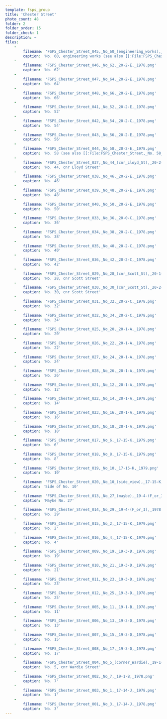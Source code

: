 ```yaml
---
template: fsps_group
title: 'Chester Street'
photo_count: 48
folder: 2
folder_order: 15
folder_check: 1
description: ~
files:
    -
        filename: 'FSPS_Chester_Street_045,_No_60_(engineering_works),_20-2-E,_1978.png'
        caption: 'No. 60, engineering works (see also [[:File:FSPS_Chester_Street, No. 60, 20-2-E 1978.jpg|dupe]])'
    -
        filename: 'FSPS_Chester_Street_046,_No_62,_20-2-E,_1978.png'
        caption: 'No. 62'
    -
        filename: 'FSPS_Chester_Street_047,_No_64,_20-2-E,_1978.png'
        caption: 'No. 64'
    -
        filename: 'FSPS_Chester_Street_048,_No_66,_20-2-E,_1978.png'
        caption: 'No. 66'
    -
        filename: 'FSPS_Chester_Street_041,_No_52,_20-2-E,_1978.png'
        caption: 'No. 52'
    -
        filename: 'FSPS_Chester_Street_042,_No_54,_20-2-C,_1978.png'
        caption: 'No. 54'
    -
        filename: 'FSPS_Chester_Street_043,_No_56,_20-2-E,_1978.png'
        caption: 'No. 56'
    -
        filename: 'FSPS_Chester_Street_044,_No_58,_20-2-E,_1978.png'
        caption: 'No. 58 (see also [[:File:FSPS_Chester_Street,_No. 58_20-2-E_1978.jpg|dupe]])'
    -
        filename: 'FSPS_Chester_Street_037,_No_44_(cnr_Lloyd_St),_20-2-C,_1978.png'
        caption: 'No. 44, cnr Lloyd Street'
    -
        filename: 'FSPS_Chester_Street_038,_No_46,_20-2-E,_1978.png'
        caption: 'No. 46'
    -
        filename: 'FSPS_Chester_Street_039,_No_48,_20-2-E,_1978.png'
        caption: 'No. 48'
    -
        filename: 'FSPS_Chester_Street_040,_No_50,_20-2-E,_1978.png'
        caption: 'No. 50'
    -
        filename: 'FSPS_Chester_Street_033,_No_36,_20-0-C,_1978.png'
        caption: 'No. 36'
    -
        filename: 'FSPS_Chester_Street_034,_No_38,_20-2-C,_1978.png'
        caption: 'No. 38'
    -
        filename: 'FSPS_Chester_Street_035,_No_40,_20-2-C,_1978.png'
        caption: 'No. 40'
    -
        filename: 'FSPS_Chester_Street_036,_No_42,_20-2-C,_1978.png'
        caption: 'No. 42'
    -
        filename: 'FSPS_Chester_Street_029,_No_28_(cnr_Scott_St),_20-1-A,_1978.png'
        caption: 'No. 28, cnr Scott Street'
    -
        filename: 'FSPS_Chester_Street_030,_No_30_(cnr_Scott_St),_20-2-C,_1978.png'
        caption: 'No. 30, cnr Scott Street'
    -
        filename: 'FSPS_Chester_Street_031,_No_32,_20-2-C,_1978.png'
        caption: 'No. 32'
    -
        filename: 'FSPS_Chester_Street_032,_No_34,_20-2-C,_1978.png'
        caption: 'No. 34'
    -
        filename: 'FSPS_Chester_Street_025,_No_20,_20-1-A,_1978.png'
        caption: 'No. 20'
    -
        filename: 'FSPS_Chester_Street_026,_No_22,_20-1-A,_1978.png'
        caption: 'No. 22'
    -
        filename: 'FSPS_Chester_Street_027,_No_24,_20-1-A,_1978.png'
        caption: 'No. 24'
    -
        filename: 'FSPS_Chester_Street_028,_No_26,_20-1-A,_1978.png'
        caption: 'No. 26'
    -
        filename: 'FSPS_Chester_Street_021,_No_12,_20-1-A,_1978.png'
        caption: 'No. 12'
    -
        filename: 'FSPS_Chester_Street_022,_No_14,_20-1-A,_1978.png'
        caption: 'No. 14'
    -
        filename: 'FSPS_Chester_Street_023,_No_16,_20-1-A,_1978.png'
        caption: 'No. 16'
    -
        filename: 'FSPS_Chester_Street_024,_No_18,_20-1-A,_1978.png'
        caption: 'No. 18'
    -
        filename: 'FSPS_Chester_Street_017,_No_6,_17-15-K,_1979.png'
        caption: 'No. 6'
    -
        filename: 'FSPS_Chester_Street_018,_No_8,_17-15-K,_1979.png'
        caption: 'No. 8'
    -
        filename: 'FSPS_Chester_Street_019,_No_10,_17-15-K,_1979.png'
        caption: 'No. 10'
    -
        filename: 'FSPS_Chester_Street_020,_No_10_(side_view),_17-15-K,_1979.png'
        caption: 'Side of No. 10'
    -
        filename: 'FSPS_Chester_Street_013,_No_27_(maybe),_19-4-(F_or_I),_1978.png'
        caption: 'Maybe No. 27'
    -
        filename: 'FSPS_Chester_Street_014,_No_29,_19-4-(F_or_I),_1978.png'
        caption: 'No. 29'
    -
        filename: 'FSPS_Chester_Street_015,_No_2,_17-15-K,_1979.png'
        caption: 'No. 2'
    -
        filename: 'FSPS_Chester_Street_016,_No_4,_17-15-K,_1979.png'
        caption: 'No. 4'
    -
        filename: 'FSPS_Chester_Street_009,_No_19,_19-3-D,_1978.png'
        caption: 'No. 19'
    -
        filename: 'FSPS_Chester_Street_010,_No_21,_19-3-D,_1978.png'
        caption: 'No. 21'
    -
        filename: 'FSPS_Chester_Street_011,_No_23,_19-3-D,_1978.png'
        caption: 'No. 23'
    -
        filename: 'FSPS_Chester_Street_012,_No_25,_19-3-D,_1978.png'
        caption: 'No. 25'
    -
        filename: 'FSPS_Chester_Street_005,_No_11,_19-1-B,_1978.png'
        caption: 'No. 11'
    -
        filename: 'FSPS_Chester_Street_006,_No_13,_19-3-D,_1978.png'
        caption: 'No. 13'
    -
        filename: 'FSPS_Chester_Street_007,_No_15,_19-3-D,_1978.png'
        caption: 'No. 15'
    -
        filename: 'FSPS_Chester_Street_008,_No_17,_19-3-D,_1978.png'
        caption: 'No. 17'
    -
        filename: 'FSPS_Chester_Street_004,_No_5_(corner_Wardie),_19-1-B,_1978.png'
        caption: 'No. 5, cnr Wardie Street'
    -
        filename: 'FSPS_Chester_Street_002,_No_7,_19-1-B,_1978.png'
        caption: 'No. 7'
    -
        filename: 'FSPS_Chester_Street_003,_No_1,_17-14-J,_1978.png'
        caption: 'No. 1'
    -
        filename: 'FSPS_Chester_Street_001,_No_3,_17-14-J,_1978.png'
        caption: 'No. 3'
---
```

